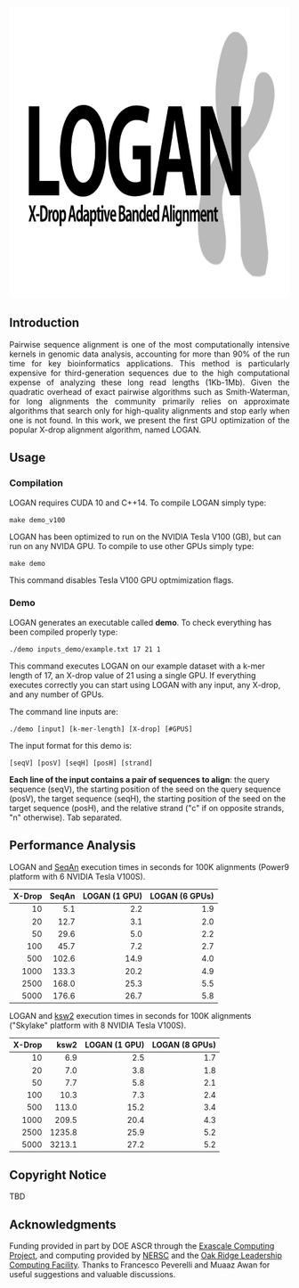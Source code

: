 <p align="center">
  <img width="800" height="522" src="https://github.com/albertozeni/logan/blob/master/media/logan.jpeg">
</p>

## Introduction
<p align="justify">
Pairwise sequence alignment is one of the most computationally intensive kernels in genomic data analysis, accounting for more than 90% of the run time for key bioinformatics applications. This method is particularly expensive for third-generation sequences due to the high computational expense of analyzing these long read lengths (1Kb-1Mb). Given the quadratic overhead of exact pairwise algorithms such as Smith-Waterman, for long alignments the community primarily relies on approximate algorithms that search only for high-quality alignments and stop early when one is not found. In this work, we present the first GPU optimization of the popular X-drop alignment algorithm, named LOGAN.
</p>

## Usage

### Compilation

LOGAN requires CUDA 10 and C++14. To compile LOGAN simply type:
```
make demo_v100
```
LOGAN has been optimized to run on the NVIDIA Tesla V100 (GB), but can run on any NVIDA GPU.
To compile to use other GPUs simply type:
```
make demo
```
This command disables Tesla V100 GPU optmimization flags. 

### Demo
LOGAN generates an executable called **demo**.
To check everything has been compiled properly type:
```
./demo inputs_demo/example.txt 17 21 1
```
This command executes LOGAN on our example dataset with a k-mer length of 17, an X-drop value of 21 using a single GPU.
If everything executes correctly you can start using LOGAN with any input, any X-drop, and any number of GPUs.

The command line inputs are:
```
./demo [input] [k-mer-length] [X-drop] [#GPUS]
```
The input format for this demo is:
```
[seqV] [posV] [seqH] [posH] [strand]
```
**Each line of the input contains a pair of sequences to align**: the query sequence (seqV), the starting position of the seed on the query sequence (posV), the target sequence (seqH), the starting position of the seed on the target sequence (posH), and the relative strand ("c" if on opposite strands, "n" otherwise). Tab separated.

## Performance Analysis

LOGAN and [SeqAn](https://github.com/seqan/seqan) execution times in seconds for 100K alignments (Power9 platform with 6 NVIDIA Tesla V100S).

| X-Drop 	| SeqAn 	| LOGAN (1 GPU) 	| LOGAN (6 GPUs) 	|
|--------:	|-------:	|---------------:	|----------------:	|
|   10  	|   5.1		|          	2.2 	|            1.9 	|
|   20  	|   12.7	|           3.1 	|            2.0 	|
|   50  	|   29.6	|           5.0 	|            2.2 	|
|   100  	|   45.7	|           7.2 	|            2.7 	|
|   500  	|   102.6	|           14.9 	|            4.0 	|
|   1000  	|   133.3	|           20.2 	|            4.9 	|
|   2500  	|   168.0	|           25.3 	|            5.5 	|
|   5000  	|   176.6	|           26.7 	|            5.8 	|

LOGAN and [ksw2](https://github.com/lh3/ksw2) execution times in seconds for 100K alignments ("Skylake" platform with 8 NVIDIA Tesla V100S).

| X-Drop 	| ksw2 		| LOGAN (1 GPU) 	| LOGAN (8 GPUs) 	|
|--------:	|-------:	|---------------:	|----------------:	|
|   10  	|   6.9		|          2.5		|            1.7 	|
|   20  	|   7.0		|          3.8		|            1.8 	|
|   50  	|   7.7		|          5.8		|            2.1 	|
|   100  	|   10.3	|          7.3		|            2.4 	|
|   500  	|   113.0	|          15.2		|            3.4 	|
|   1000  	|   209.5	|          20.4		|            4.3 	|
|   2500  	|   1235.8	|          25.9		|            5.2 	|
|   5000  	|   3213.1	|          27.2		|            5.2 	|

## Copyright Notice

TBD

## Acknowledgments

Funding provided in part by DOE ASCR through the [Exascale Computing Project](https://www.exascaleproject.org/), and computing provided by [NERSC](https://www.nersc.gov/) and the [Oak Ridge Leadership Computing Facility](https://www.olcf.ornl.gov/). Thanks to Francesco Peverelli and Muaaz Awan for useful suggestions and valuable discussions.
